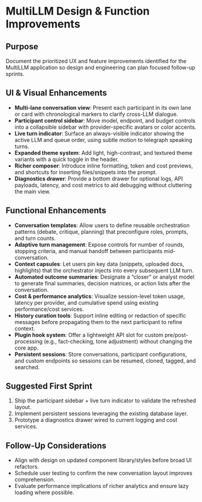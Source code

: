 # MultiLLM Design & Function Improvements

## Purpose
Document the prioritized UX and feature improvements identified for the MultiLLM application so design and engineering can plan focused follow-up sprints.

## UI & Visual Enhancements
- **Multi-lane conversation view**: Present each participant in its own lane or card with chronological markers to clarify cross-LLM dialogue.
- **Participant control sidebar**: Move model, endpoint, and budget controls into a collapsible sidebar with provider-specific avatars or color accents.
- **Live turn indicator**: Surface an always-visible indicator showing the active LLM and queue order, using subtle motion to telegraph speaking turns.
- **Expanded theme system**: Add light, high-contrast, and textured theme variants with a quick toggle in the header.
- **Richer composer**: Introduce inline formatting, token and cost previews, and shortcuts for inserting files/snippets into the prompt.
- **Diagnostics drawer**: Provide a bottom drawer for optional logs, API payloads, latency, and cost metrics to aid debugging without cluttering the main view.

## Functional Enhancements
- **Conversation templates**: Allow users to define reusable orchestration patterns (debate, critique, planning) that preconfigure roles, prompts, and turn counts.
- **Adaptive turn management**: Expose controls for number of rounds, stopping criteria, and manual handoff between participants mid-conversation.
- **Context capsules**: Let users pin key data (snippets, uploaded docs, highlights) that the orchestrator injects into every subsequent LLM turn.
- **Automated outcome summaries**: Designate a “closer” or analyst model to generate final summaries, decision matrices, or action lists after the conversation.
- **Cost & performance analytics**: Visualize session-level token usage, latency per provider, and cumulative spend using existing performance/cost services.
- **History curation tools**: Support inline editing or redaction of specific messages before propagating them to the next participant to refine context.
- **Plugin hook system**: Offer a lightweight API slot for custom pre/post-processing (e.g., fact-checking, tone adjustment) without changing the core app.
- **Persistent sessions**: Store conversations, participant configurations, and custom endpoints so sessions can be resumed, cloned, tagged, and searched.

## Suggested First Sprint
1. Ship the participant sidebar + live turn indicator to validate the refreshed layout.
2. Implement persistent sessions leveraging the existing database layer.
3. Prototype a diagnostics drawer wired to current logging and cost services.

## Follow-Up Considerations
- Align with design on updated component library/styles before broad UI refactors.
- Schedule user testing to confirm the new conversation layout improves comprehension.
- Evaluate performance implications of richer analytics and ensure lazy loading where possible.
